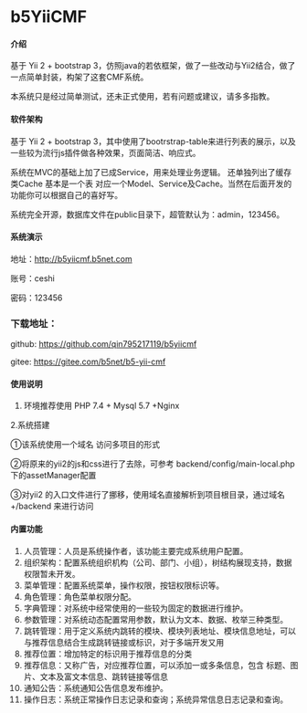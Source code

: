 # b5YiiCMF

#### 介绍
基于 Yii 2 + bootstrap 3，仿照java的若依框架，做了一些改动与Yii2结合，做了一点简单封装，构架了这套CMF系统。


本系统只是经过简单测试，还未正式使用，若有问题或建议，请多多指教。

#### 软件架构
基于 Yii 2 + bootstrap 3，其中使用了bootrstrap-table来进行列表的展示，以及一些较为流行js插件做各种效果，页面简洁、响应式。

系统在MVC的基础上加了已成Service，用来处理业务逻辑。
还单独列出了缓存类Cache
基本是一个表 对应一个Model、Service及Cache。当然在后面开发的功能你可以根据自己的喜好写。

系统完全开源，数据库文件在public目录下，超管默认为：admin，123456。

#### 系统演示
地址：<a href="http://b5yiicmf.b5net.com/" target="_blank">http://b5yiicmf.b5net.com</a>

账号：ceshi

密码：123456

### 下载地址：
github: https://github.com/qin795217119/b5yiicmf

gitee: https://gitee.com/b5net/b5-yii-cmf

#### 使用说明

1. 环境推荐使用 PHP 7.4 + Mysql 5.7 +Nginx 

2.系统搭建

   ①该系统使用一个域名 访问多项目的形式

   ②将原来的yii2的js和css进行了去除，可参考 backend/config/main-local.php下的assetManager配置
   
   ③对yii2 的入口文件进行了挪移，使用域名直接解析到项目根目录，通过域名+/backend 来进行访问
   
   
#### 内置功能

1. 人员管理：人员是系统操作者，该功能主要完成系统用户配置。
2. 组织架构：配置系统组织机构（公司、部门、小组），树结构展现支持，数据权限暂未开发。
3. 菜单管理：配置系统菜单，操作权限，按钮权限标识等。
4. 角色管理：角色菜单权限分配。
5. 字典管理：对系统中经常使用的一些较为固定的数据进行维护。
6. 参数管理：对系统动态配置常用参数，默认为文本、数据、枚举三种类型。
7. 跳转管理：用于定义系统内跳转的模块、模块列表地址、模块信息地址，可以与推荐信息结合生成跳转链接或标识，对于多端开发又用
8. 推荐位置：增加特定的标识用于推荐信息的分类
9. 推荐信息：又称广告，对应推荐位置，可以添加一或多条信息，包含 标题、图片、文本及富文本信息、跳转链接等信息
10. 通知公告：系统通知公告信息发布维护。
11. 操作日志：系统正常操作日志记录和查询；系统异常信息日志记录和查询。



